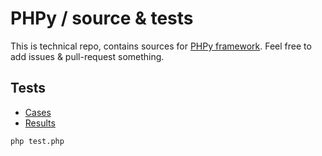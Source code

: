 # PHPy / source & tests
This is technical repo, contains sources for [PHPy framework](https://github.com/mrcrypster/phpy).
Feel free to add issues & pull-request something.

## Tests
- [Cases](/test.php)
- [Results](/tests.md)

```
php test.php
```

